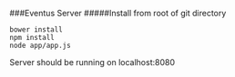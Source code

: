 ###Eventus Server
#####Install
from root of git directory
```
bower install
npm install
node app/app.js
```
Server should be running on localhost:8080
